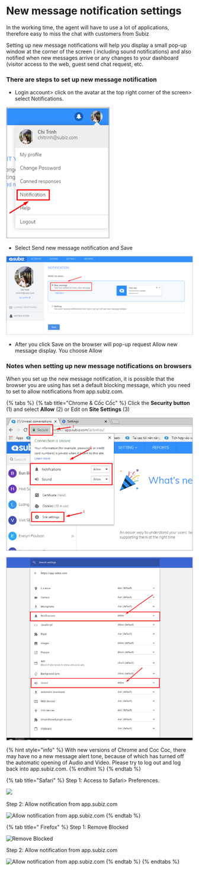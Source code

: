 # New message notification settings

In the working time, the agent will have to use a lot of applications, therefore easy to miss the chat with customers from Subiz

Setting up new message notifications will help you display a small pop-up window at the corner of the screen \( including sound notifications\) and also notified when new messages arrive or any changes to your dashboard \(visitor access to the web, guest send chat request, etc.

### There are steps to set up new message notification

* Login account&gt; click on the avatar at the top right corner of the screen&gt; select Notifications.

![Set up new message notification](../../../../.gitbook/assets/1%20%281%29.png)

* Select Send new message notification and Save

![Set up new message notification](../../../../.gitbook/assets/2.png)

* After you click Save on the browser will pop-up request Allow new message display. You choose Allow

### Notes when setting up new message notifications on browsers

When you set up the new message notification, it is possible that the browser you are using has set a default blocking message, which you need to set to allow notifications from app.subiz.com.

{% tabs %}
{% tab title="Chrome & Cốc Cốc" %}
Click the **Security button** \(1\) and select **Allow** \(2\) or Edit on **Site Settings** \(3\)

![](../../../../.gitbook/assets/4%20%282%29.png)

![](../../../../.gitbook/assets/5%20%281%29.png)

{% hint style="info" %}
With new versions of Chrome and Coc Coc, there may have no a new message alert tone, because of which has turned off the automatic opening of Audio and Video. Please try to log out and log back into app.subiz.com.
{% endhint %}
{% endtab %}

{% tab title="Safari" %}
Step 1: Access to Safari&gt; Preferences.

![](https://blobscdn.gitbook.com/v0/b/gitbook-28427.appspot.com/o/assets%2F-LCRbjdXGv2cwmZzEDgK%2F-LDBUS_QsXaFnqFNsmGu%2F-LDBUYDwOdOvjEfSUdEg%2Fsafari%201.png?alt=media&token=ecfe9f45-658d-46f9-af6e-a388e7bc8446)

Step 2: Allow notification from app.subiz.com

![Allow notification from app.subiz.com](https://blobscdn.gitbook.com/v0/b/gitbook-28427.appspot.com/o/assets%2F-LCRbjdXGv2cwmZzEDgK%2F-LDBUS_QsXaFnqFNsmGu%2F-LDBU_O8hRCtuGfGwzBH%2Fsafari%202.png?alt=media&token=693bb1fb-0311-4e59-95eb-530a5a9f7169)
{% endtab %}

{% tab title=" Firefox" %}
Step 1: Remove Blocked

![Remove Blocked](https://blobscdn.gitbook.com/v0/b/gitbook-28427.appspot.com/o/assets%2F-LCRbjdXGv2cwmZzEDgK%2F-LDBUS_QsXaFnqFNsmGu%2F-LDBW3bvn9CEOvPq_0wn%2Ffirefox.png?alt=media&token=3ca26755-5271-4885-84d9-3c5182df3e85)

Step 2: Allow notification from app.subiz.com

![Allow notification from app.subiz.com](https://blobscdn.gitbook.com/v0/b/gitbook-28427.appspot.com/o/assets%2F-LCRbjdXGv2cwmZzEDgK%2F-LDBUS_QsXaFnqFNsmGu%2F-LDBWFBBbMLOk4wzAGyJ%2Ffirefox%202.png?alt=media&token=3c483d7e-a73f-4db2-9f8a-27992b457478)
{% endtab %}
{% endtabs %}





